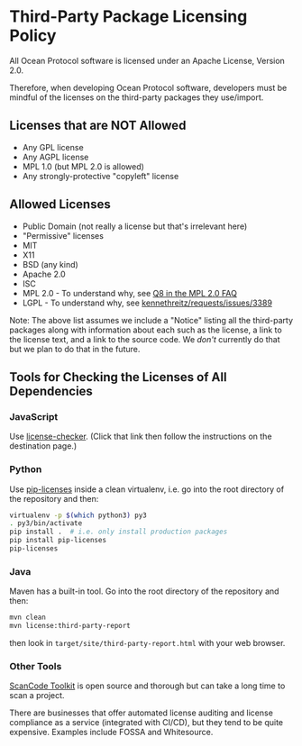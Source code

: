 # Third-Party Package Licensing Policy

All Ocean Protocol software is licensed under an Apache License, Version 2.0.

Therefore, when developing Ocean Protocol software, developers must be mindful of the licenses on the third-party packages they use/import.

## Licenses that are NOT Allowed

- Any GPL license
- Any AGPL license
- MPL 1.0 (but MPL 2.0 is allowed)
- Any strongly-protective "copyleft" license

## Allowed Licenses

- Public Domain (not really a license but that's irrelevant here)
- "Permissive" licenses
- MIT
- X11
- BSD (any kind)
- Apache 2.0
- ISC
- MPL 2.0 - To understand why, see [Q8 in the MPL 2.0 FAQ](https://www.mozilla.org/en-US/MPL/2.0/FAQ/)
- LGPL - To understand why, see [kennethreitz/requests/issues/3389](https://github.com/kennethreitz/requests/issues/3389)

Note: The above list assumes we include a "Notice" listing all the third-party packages along with information about each such as the license, a link to the license text, and a link to the source code. We _don't_ currently do that but we plan to do that in the future.

## Tools for Checking the Licenses of All Dependencies

### JavaScript

Use [license-checker](https://www.npmjs.com/package/license-checker). (Click that link then follow the instructions on the destination page.)

### Python

Use [pip-licenses](https://pypi.org/project/pip-licenses/) inside a clean virtualenv, i.e. go into the root directory of the repository and then:

```bash
virtualenv -p $(which python3) py3
. py3/bin/activate
pip install .  # i.e. only install production packages
pip install pip-licenses
pip-licenses
```

### Java

Maven has a built-in tool. Go into the root directory of the repository and then:

```bash
mvn clean
mvn license:third-party-report
```

then look in `target/site/third-party-report.html` with your web browser.

### Other Tools

[ScanCode Toolkit](https://github.com/nexB/scancode-toolkit) is open source and thorough but can take a long time to scan a project.

There are businesses that offer automated license auditing and license compliance as a service (integrated with CI/CD), but they tend to be quite expensive. Examples include FOSSA and Whitesource.
